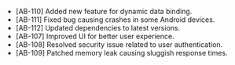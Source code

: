 - [AB-110] Added new feature for dynamic data binding.
- [AB-111] Fixed bug causing crashes in some Android devices.
- [AB-112] Updated dependencies to latest versions.
- [AB-107] Improved UI for better user experience.
- [AB-108] Resolved security issue related to user authentication.
- [AB-109] Patched memory leak causing sluggish response times.
